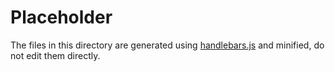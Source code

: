 Placeholder
============
The files in this directory are generated using [handlebars.js](http://handlebarsjs.com/) and minified, do not edit them directly.